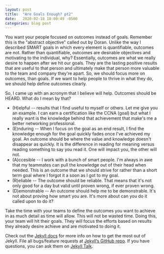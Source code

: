 ```yaml
---
layout: post
title:  "Are Goals Enough? pt2"
date:   2020-02-18 18:00:49 -0500
categories: blog post
---
```


You want your people focused on outcomes instead of goals. Remember this is the "abstract objective" called out by Doran. Unlike the way I described SMART goals in which every element is quantifiable, outcomes are not. Rather than quantifiable, outcomes are desirable objectives and motivating to the individual, why? 
Essentially, outcomes are what we really desire to happen after we hit our goals.  They are the lasting positive results that are useful to that person and ultimately make that person more valuable to the team and company they're apart. So, we should focus more on outcomes, than goals. If we want to help people to thrive in what they do, we should help define outcomes clearly.

So, I came up with an acronym that I believe will help.  Outcomes should be HEARD. What do I mean by that?
* (H)elpful -- results that I find useful to myself or others. Let me give you an example.  I can earn a certification like the CCNA (goal) but what I really want is the knowledge behind that achievement that make's me a better networking professional.
* (E)nduring -- When I focus on the goal as an end result, I find the knowledge enough for the goal quickly fades once I've achieved my goal. An outcome should be where the value and knowledge doesn't disappear as quickly. It is the difference in reading for meaning versus reading something to say you read it.  One will impact you, the other will not.
* (A)ccesible -- I work with a bunch of smart people. I'm always in awe that my teammates can pull the knowledge out of their head when needed.  This is an outcome that we should strive for rather than a short term goal where I forgot it a soon as I got to my goal.
* (R)eliable -- The outcome should be reliable.  That means that it's not only good for a day but valid until proven wrong, if ever proven wrong.  
* (D)emonstrable -- An outcome should help me to be demonstrable.  It's not about proving how smart you are. It's more about can you do it called upon to do it?

Take the time with your teams to define the outcomes you want to achieve in as much detail as time will allow. This will not be wasted time. Doing this, your team will hit their goals. They will focus the efforts based on results they already desire achieve and are motivated to doing it.


Check out the [Jekyll docs][jekyll-docs] for more info on how to get the most out of Jekyll. File all bugs/feature requests at [Jekyll’s GitHub repo][jekyll-gh]. If you have questions, you can ask them on [Jekyll Talk][jekyll-talk].

[jekyll-docs]: https://jekyllrb.com/docs/home
[jekyll-gh]:   https://github.com/jekyll/jekyll
[jekyll-talk]: https://talk.jekyllrb.com/